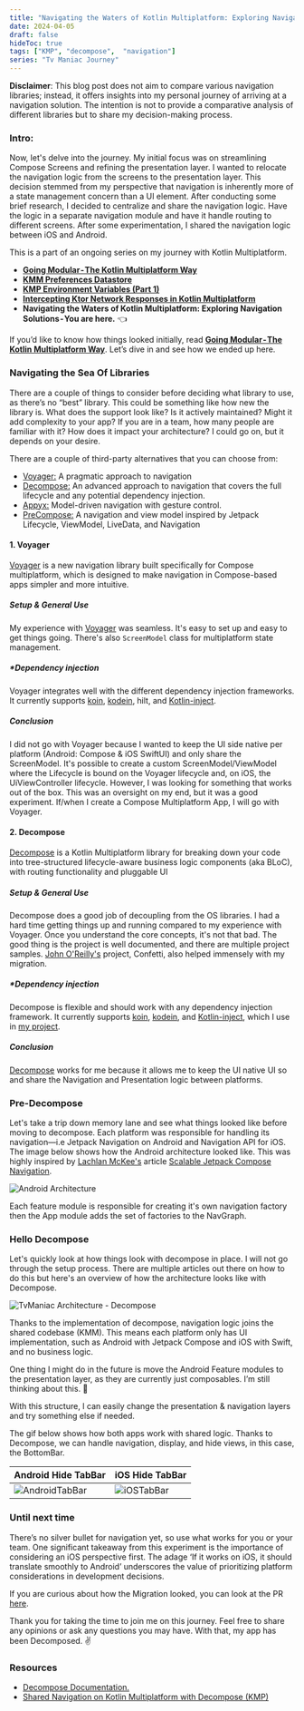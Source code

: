 ```yaml
---
title: "Navigating the Waters of Kotlin Multiplatform: Exploring Navigation Solutions"
date: 2024-04-05
draft: false
hideToc: true
tags: ["KMP", "decompose",  "navigation"]
series: "Tv Maniac Journey"
---
```



**Disclaimer**: This blog post does not aim to compare various navigation libraries; instead, it offers insights into my personal journey of arriving at a navigation solution. The intention is not to provide a comparative analysis of different libraries but to share my decision-making process.

### Intro:

Now, let's delve into the journey. My initial focus was on streamlining Compose Screens and refining the presentation layer. I wanted to relocate the navigation logic from the screens to the presentation layer. This decision stemmed from my perspective that navigation is inherently more of a state management concern than a UI element. After conducting some brief research, I decided to centralize and share the navigation logic. Have the logic in a separate navigation module and have it handle routing to different screens. After some experimentation, I shared the navigation logic between iOS and Android.

This is a part of an ongoing series on my journey with Kotlin Multiplatform.
- **[Going Modular - The Kotlin Multiplatform Way](https://thomaskioko.me/posts/intercepting_network_requests/)**
- **[KMM Preferences Datastore](https://thomaskioko.me/posts/kmp_preferences_datastore/)**
- **[KMP Environment Variables (Part 1)](https://thomaskioko.me/posts/kmp_enviromental_variables_prt1/)**
- **[Intercepting Ktor Network Responses in Kotlin Multiplatform](https://thomaskioko.me/posts/intercepting_network_requests/)**
- **Navigating the Waters of Kotlin Multiplatform: Exploring Navigation Solutions - You are here.** 👈

If you’d like to know how things looked initially, read  **[Going Modular - The Kotlin Multiplatform Way](https://thomaskioko.me/posts/intercepting_network_requests/)**. Let’s dive in and see how we ended up here.

### Navigating the Sea Of Libraries

There are a couple of things to consider before deciding what library to use, as there’s no “best” library. This could be something like how new the library is. What does the support look like? Is it actively maintained? Might it add complexity to your app? If you are in a team, how many people are familiar with it? How does it impact your architecture? I could go on, but it depends on your desire.

There are a couple of third-party alternatives that you can choose from:

- [Voyager:](https://voyager.adriel.cafe/) A pragmatic approach to navigation 
- [Decompose:](https://arkivanov.github.io/Decompose/) An advanced approach to navigation that covers the full lifecycle and any potential dependency injection.
- [Appyx:](https://bumble-tech.github.io/appyx/) Model-driven navigation with gesture control.
- [PreCompose:](https://tlaster.github.io/PreCompose/) A navigation and view model inspired by Jetpack Lifecycle, ViewModel, LiveData, and Navigation


#### 1. Voyager
[Voyager](https://voyager.adriel.cafe/) is a new navigation library built specifically for Compose multiplatform, which is designed to make navigation in Compose-based apps simpler and more intuitive.

##### Setup & General Use
My experience with [Voyager](https://voyager.adriel.cafe/) was seamless. It's easy to set up and easy to get things going. There's also `ScreenModel` class for multiplatform state management.

##### *Dependency injection
Voyager integrates well with the different dependency injection frameworks. It currently supports [koin](https://insert-koin.io/), [kodein](https://github.com/kosi-libs/Kodein), hilt, and [Kotlin-inject](https://github.com/evant/kotlin-inject).

##### **Conclusion**

I did not go with Voyager because I wanted to keep the UI side native per platform (Android: Compose & iOS SwiftUI) and only share the ScreenModel. It's possible to create a custom ScreenModel/ViewModel where the Lifecycle is bound on the Voyager lifecycle and, on iOS, the UiViewController lifecycle. However, I was looking for something that works out of the box. This was an oversight on my end, but it was a good experiment. If/when I create a Compose Multiplatform App, I will go with Voyager. 


#### 2. Decompose

[Decompose](https://github.com/arkivanov/Decompose) is a Kotlin Multiplatform library for breaking down your code into tree-structured lifecycle-aware business logic components (aka BLoC), with routing functionality and pluggable UI

##### Setup & General Use
Decompose does a good job of decoupling from the OS libraries. I had a hard time getting things up and running compared to my experience with Voyager. Once you understand the core concepts, it's not that bad. The good thing is the project is well documented, and there are multiple project samples. [John O'Reilly's](https://johnoreilly.dev/) project, Confetti, also helped immensely with my migration.

##### *Dependency injection
Decompose is flexible and should work with any dependency injection framework. It currently supports [koin](https://insert-koin.io/), [kodein](https://github.com/kosi-libs/Kodein), and [Kotlin-inject](https://github.com/evant/kotlin-inject), which I use in [my project](https://github.com/thomaskioko/tv-maniac).

##### **Conclusion**
[Decompose](https://github.com/arkivanov/Decompose) works for me because it allows me to keep the UI native UI so and share the Navigation and Presentation logic between platforms.

### Pre-Decompose

Let's take a trip down memory lane and see what things looked like before moving to decompose. Each platform was responsible for handling its navigation—i.e Jetpack Navigation on Android and Navigation API for iOS. The image below shows how the Android architecture looked like. This was highly inspired by [Lachlan McKee's](https://medium.com/@LachlanMcKee) article [Scalable Jetpack Compose Navigation](https://medium.com/bumble-tech/scalable-jetpack-compose-navigation-9c0659f7c912).

![Android Architecture](https://github.com/thomaskioko/tv-maniac/assets/841885/dcc2e36a-3802-41bb-819e-57b261dd8d27)

Each feature module is responsible for creating it's own navigation factory then the App module adds the set of factories to the NavGraph.

### Hello Decompose

Let's quickly look at how things look with decompose in place. I will not go through the setup process. There are multiple articles out there on how to do this but here's an overview of how the architecture looks like with Decompose. 

![TvManiac Architecture - Decompose](https://github.com/thomaskioko/tv-maniac/assets/841885/f31046f5-958b-42e8-8089-fd5c46072c4b)

Thanks to the implementation of decompose, navigation logic joins the shared codebase (KMM). This means each platform only has UI implementation, such as Android with Jetpack Compose and iOS with Swift, and no business logic. 

One thing I might do in the future is move the Android Feature modules to the presentation layer, as they are currently just composables. I’m still thinking about this. 🤔

With this structure, I can easily change the presentation & navigation layers and try something else if needed.

The gif below shows how both apps work with shared logic. Thanks to Decompose, we can handle navigation, display, and hide views, in this case, the BottomBar.

| Android Hide TabBar | iOS Hide TabBar |
|--------------------|--------------------|
| ![AndroidTabBar](https://github.com/thomaskioko/tv-maniac/assets/841885/dca5fa6d-2910-4806-b757-0225bc5271cf) | ![iOSTabBar](https://github.com/thomaskioko/tv-maniac/assets/841885/0e1a4768-657c-4a13-bc59-871217ccb400) |


### Until next time

There’s no silver bullet for navigation yet, so use what works for you or your team. One significant takeaway from this experiment is the importance of considering an iOS perspective first. The adage ‘If it works on iOS, it should translate smoothly to Android’ underscores the value of prioritizing platform considerations in development decisions.

If you are curious about how the Migration looked, you can look at the PR [here](https://github.com/thomaskioko/tv-maniac/pull/108).

Thank you for taking the time to join me on this journey. Feel free to share any opinions or ask any questions you may have. With that, my app has been Decomposed. ✌️

### Resources

- [Decompose Documentation.](https://arkivanov.github.io/Decompose/)
- [Shared Navigation on Kotlin Multiplatform with Decompose (KMP)](https://www.youtube.com/watch?v=g4XSWQ7QT8g)